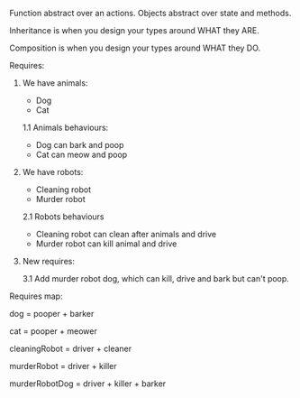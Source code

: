 Function abstract over an actions.
Objects abstract over state and methods.

Inheritance is when you design your types around WHAT they ARE.

Composition is when you design your types around WHAT they DO.


Requires:
1. We have animals:
    - Dog
    - Cat
    
    1.1 Animals behaviours:
     - Dog can bark and poop
     - Cat can meow and poop
     
2. We have robots:
    - Cleaning robot
    - Murder robot
    
    2.1 Robots behaviours
     - Cleaning robot can clean after animals and drive
     - Murder robot can kill animal and drive
     
3. New requires:
  
    3.1 Add murder robot dog, which can kill, drive and bark but can't poop.
    
    
Requires map:    

dog             = pooper + barker

cat             = pooper + meower

cleaningRobot   = driver + cleaner

murderRobot     = driver + killer

murderRobotDog  = driver + killer + barker